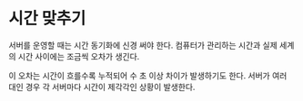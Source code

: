 # 시간 맞추기
서버를 운영할 때는 시간 동기화에 신경 써야 한다. 컴퓨터가 관리하는 시간과 실제 세계의 시간 사이에는 조금씩 오차가 생긴다.

이 오차는 시간이 흐를수록 누적되어 수 초 이상 차이가 발생하기도 한다. 서버가 여러 대인 경우 각 서버마다 시간이 제각각인 상황이 발생한다.

